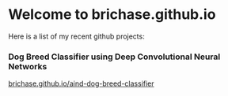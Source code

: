 # Welcome to brichase.github.io
Here is a list of my recent github projects:

### Dog Breed Classifier using Deep Convolutional Neural Networks   
[brichase.github.io/aind-dog-breed-classifier](https://brichase.github.io/aind-dog-breed-classifier)
